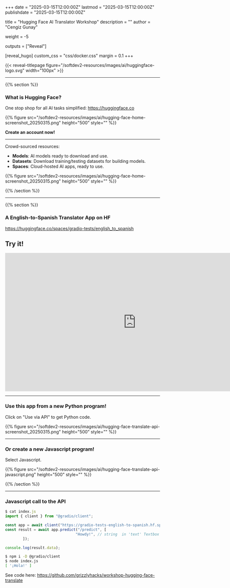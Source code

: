 +++
date = "2025-03-15T12:00:00Z"
lastmod = "2025-03-15T12:00:00Z"
publishdate = "2025-03-15T12:00:00Z"

title = "Hugging Face AI Translator Workshop"
description = ""
author = "Cengiz Gunay"

weight = -5

outputs = ["Reveal"]

[reveal_hugo]
custom_css = "css/docker.css"
margin = 0.1
+++

{{< reveal-titlepage figure="/softdev2-resources/images/ai/huggingface-logo.svg" width="100px" >}}

---

{{% section %}}

### What is Hugging Face?

One stop shop for all AI tasks simplified: https://huggingface.co

{{% figure src="/softdev2-resources/images/ai/hugging-face-home-screenshot_20250315.png" height="500" 
    style="" %}}

**Create an account now!**

---

Crowd-sourced resources:

- **Models**: AI models ready to download and use.
- **Datasets**: Download training/testing datasets for building models.
- **Spaces**: Cloud-hosted AI apps, ready to use.

{{% figure src="/softdev2-resources/images/ai/hugging-face-home-screenshot_20250315.png" height="500" 
    style="" %}}

{{% /section %}}

---

{{% section %}}

### A English-to-Spanish Translator App on HF

https://huggingface.co/spaces/gradio-tests/english_to_spanish

## Try it!

<iframe
	src="https://gradio-tests-english-to-spanish.hf.space"
	frameborder="0"
	width="850"
	height="450"
></iframe>

---

### Use this app from a new Python program!

Click on "Use via API" to get Python code.

{{% figure src="/softdev2-resources/images/ai/hugging-face-translate-api-screenshot_20250315.png" height="500" 
    style="" %}}
    
---

### Or create a new Javascript program!

Select Javascript.

{{% figure src="/softdev2-resources/images/ai/hugging-face-translate-api-javascript.png" height="500" 
    style="" %}}


{{% /section %}}

---

### Javascript call to the API

```js
$ cat index.js 
import { client } from "@gradio/client";

const app = await client("https://gradio-tests-english-to-spanish.hf.space/");
const result = await app.predict("/predict", [
                                "Howdy!", // string  in 'text' Textbox component
        ]);

console.log(result.data);
```

```bash
$ npm i -D @gradio/client
$ node index.js 
[ '¡Hola!' ]
```

See code here: https://github.com/grizzlyhacks/workshop-hugging-face-translate
